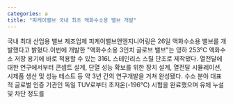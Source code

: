 ```yaml
---
categories: a
title: "피케이밸브 국내 최초 액화수소용 밸브 개발"
---
```

국내 최대 산업용 밸브 제조업체 피케이밸브앤엔지니어링은 26일 액화수소용 밸브를 개발했다고 밝혔다.이번에 개발한 "액화수소용 3인치 글로브 밸브"는 영하 253℃ 액화수소 저장 용기에 바로 적용할 수 있는 316L 스테인리스 스틸 단조로 제작됐다. 열전달에 대한 연구에서부터 콘셉트 설계, 단열 성능 확보를 위한 장치 설계, 열전달 시뮬레이션, 시제품 생산 및 성능 테스트 등 약 3년 간의 연구개발을 거쳐 완성됐다. 수소 분야 대표적 글로벌 인증 기관인 독일 TUV로부터 초저온(-196℃) 시험을 완료했으며 유체 누설 및 차단 정도를